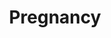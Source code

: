---
layout: posts_by_category
categories: pregnancy
title: Pregnancy
permalink: /category/pregnancy
---